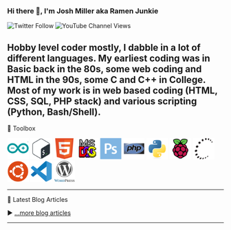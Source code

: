 ### Hi there 👋, I'm Josh Miller aka Ramen Junkie 

![Twitter Follow](https://img.shields.io/twitter/follow/RamenJunkie?style=social)
![YouTube Channel Views](https://img.shields.io/youtube/channel/views/UCc2DFpluNXdO72AAbpAZ8dA?style=social)

Hobby level coder mostly, I dabble in a lot of different languages.  My earliest coding was in Basic back in the 80s, some web coding and HTML in the 90s, some C and C++ in College.  Most of my work is in web based coding (HTML, CSS, SQL, PHP stack) and various scripting (Python, Bash/Shell).
---

🧰 Toolbox

<img src="https://github.com/devicons/devicon/blob/master/icons/arduino/arduino-original.svg" alt="Arduino Logo" width="50" height="50"/> <img src="https://github.com/devicons/devicon/blob/master/icons/bash/bash-original.svg" alt="Bash Logo" width="50" height="50"/> <img src="https://github.com/devicons/devicon/blob/master/icons/html5/html5-original.svg" alt="HTML Logo" width="50" height="50"/> <img src="https://github.com/devicons/devicon/blob/master/icons/msdos/msdos-original.svg" alt="DOS Logo" width="50" height="50"/> <img src="https://github.com/devicons/devicon/blob/master/icons/photoshop/photoshop-plain.svg" alt="Photoshop Logo" width="50" height="50"/> <img src="https://github.com/devicons/devicon/blob/master/icons/php/php-original.svg" alt="PHP Logo" width="50" height="50"/> <img src="https://github.com/devicons/devicon/blob/master/icons/python/python-original.svg" alt="Python Logo" width="50" height="50"/> <img src="https://github.com/devicons/devicon/blob/master/icons/raspberrypi/raspberrypi-original.svg" alt="Raspberry Pi Logo" width="50" height="50"/> <img src="https://github.com/devicons/devicon/blob/master/icons/ssh/ssh-original.svg" alt="SSH Logo" width="50" height="50"/> <img src="https://github.com/devicons/devicon/blob/master/icons/ubuntu/ubuntu-plain.svg" alt="Ubuntu Logo" width="50" height="50"/> <img src="https://github.com/devicons/devicon/blob/master/icons/vscode/vscode-original.svg" alt="VSCode Logo" width="50" height="50"/> <img src="https://github.com/devicons/devicon/blob/master/icons/wordpress/wordpress-original.svg" alt="Wordpress Logo" width="50" height="50"/> 

---

📘 Latest Blog Articles

<!-- BLOG-POST-LIST:START -->
<!-- BLOG-POST-LIST:END -->

▶ [...more blog articles](https://bloggingintensifies.com)

---


<!--
**RamenJunkie/RamenJunkie** is a ✨ _special_ ✨ repository because its `README.md` (this file) appears on your GitHub profile.

Here are some ideas to get you started:

- 🔭 I’m currently working on ...
- 🌱 I’m currently learning ...
- 👯 I’m looking to collaborate on ...
- 🤔 I’m looking for help with ...
- 💬 Ask me about ...
- 📫 How to reach me: ...
- 😄 Pronouns: ...
- ⚡ Fun fact: ...
-->
